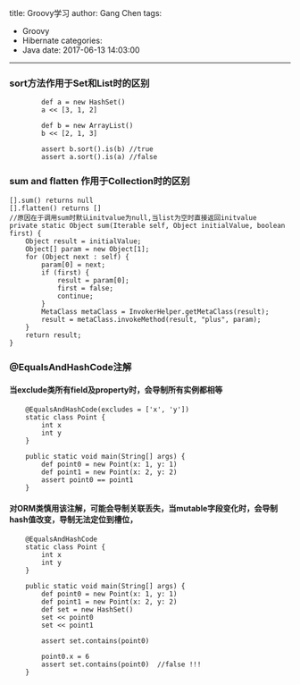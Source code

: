 title: Groovy学习
author: Gang Chen
tags:
  - Groovy
  - Hibernate
categories:
  - Java
date: 2017-06-13 14:03:00
---
### sort方法作用于Set和List时的区别
```
        def a = new HashSet()
        a << [3, 1, 2]

        def b = new ArrayList()
        b << [2, 1, 3]

        assert b.sort().is(b) //true
        assert a.sort().is(a) //false
```

### sum and flatten 作用于Collection时的区别
```
[].sum() returns null
[].flatten() returns []
//原因在于调用sum时默认initvalue为null,当list为空时直接返回initvalue
private static Object sum(Iterable self, Object initialValue, boolean first) {
    Object result = initialValue;
    Object[] param = new Object[1];
    for (Object next : self) {
        param[0] = next;
        if (first) {
            result = param[0];
            first = false;
            continue;
        }
        MetaClass metaClass = InvokerHelper.getMetaClass(result);
        result = metaClass.invokeMethod(result, "plus", param);
    }
    return result;
}
```

### @EqualsAndHashCode注解
#### 当exclude类所有field及property时，会导制所有实例都相等
```
    @EqualsAndHashCode(excludes = ['x', 'y'])
    static class Point {
        int x
        int y
    }

    public static void main(String[] args) {
        def point0 = new Point(x: 1, y: 1)
        def point1 = new Point(x: 2, y: 2)
        assert point0 == point1
    }
```
#### 对ORM类慎用该注解，可能会导制关联丢失，当mutable字段变化时，会导制hash值改变，导制无法定位到槽位，
```
    @EqualsAndHashCode
    static class Point {
        int x
        int y
    }

    public static void main(String[] args) {
        def point0 = new Point(x: 1, y: 1)
        def point1 = new Point(x: 2, y: 2)
        def set = new HashSet()
        set << point0
        set << point1

        assert set.contains(point0)

        point0.x = 6
        assert set.contains(point0)  //false !!!
    }
```